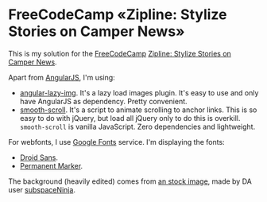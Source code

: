 # FreeCodeCamp «Zipline: Stylize Stories on Camper News»

This is my solution for the [FreeCodeCamp](http://freecodecamp.com) [Zipline: Stylize Stories on Camper News](http://freecodecamp.com/challenges/zipline-stylize-stories-on-camper-news).

Apart from [AngularJS](https://angularjs.org/), I'm using:

- [angular-lazy-img](https://github.com/Pentiado/angular-lazy-img).
  It's a lazy load images plugin. It's easy to use and only have AngularJS
  as dependency. Pretty convenient.
- [smooth-scroll](https://github.com/cferdinandi/smooth-scroll). It's a
  script to animate scrolling to anchor links. This is so easy to do
  with jQuery, but load all jQuery only to do this is overkill.
  `smooth-scroll` is vanilla JavaScript. Zero dependencies and lightweight.

For webfonts, I use [Google Fonts](https://www.google.com/fonts)
service. I'm displaying the fonts:

- [Droid Sans](https://www.google.com/fonts/specimen/Droid+Sans).
- [Permanent Marker](https://www.google.com/fonts/specimen/Permanent+Marker).

The background (heavily edited) comes from [an stock image](http://subspaceninja.deviantart.com/art/Bulletin-Board-38985456),
made by DA user [subspaceNinja](http://subspaceninja.deviantart.com/).
